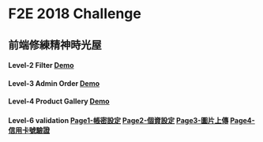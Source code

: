 # F2E 2018 Challenge

## 前端修練精神時光屋

#### Level-2 Filter <a href="https://you2245g.github.io/2018-F2E-Challenge/F2E-Level2/index.html">Demo</a>

#### Level-3 Admin Order <a href="https://you2245g.github.io/2018-F2E-Challenge/F2E-Level3/index.html">Demo</a>

#### Level-4 Product Gallery <a href="https://you2245g.github.io/2018-F2E-Challenge/F2E-Level4/index.html">Demo</a>

#### Level-6 validation <a href="https://you2245g.github.io/2018-F2E-Challenge/F2E-Level6/step1.html">Page1-帳密設定</a> <a href="https://you2245g.github.io/2018-F2E-Challenge/F2E-Level6/step2.html">Page2-個資設定</a> <a href="https://you2245g.github.io/2018-F2E-Challenge/F2E-Level6/step3.html">Page3-圖片上傳</a> <a href="https://you2245g.github.io/2018-F2E-Challenge/F2E-Level6/step4.html">Page4-信用卡號驗證</a> 